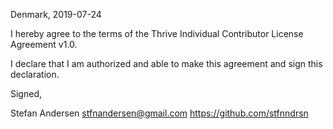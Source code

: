 Denmark, 2019-07-24

 I hereby agree to the terms of the Thrive Individual Contributor License
Agreement v1.0.

 I declare that I am authorized and able to make this agreement and sign this
declaration.

 Signed,

 Stefan Andersen <stfnandersen@gmail.com> https://github.com/stfnndrsn
